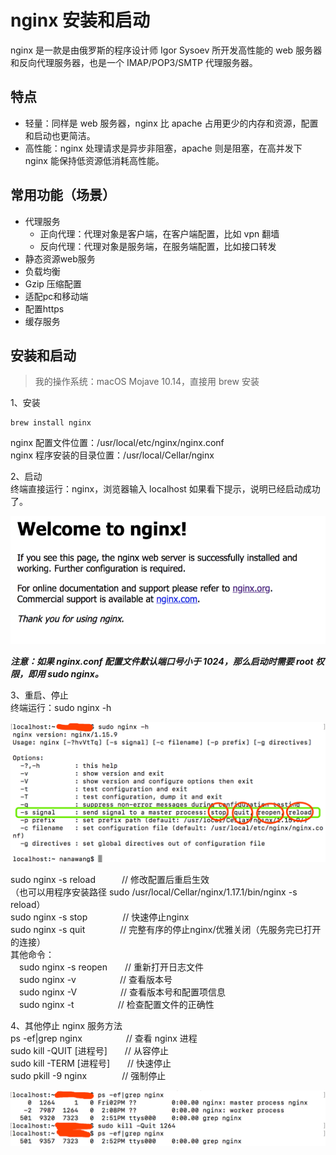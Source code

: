 # nginx 安装和启动
nginx 是一款是由俄罗斯的程序设计师 Igor Sysoev 所开发高性能的 web 服务器和反向代理服务器，也是一个 IMAP/POP3/SMTP 代理服务器。

## 特点
  - 轻量：同样是 web 服务器，nginx 比 apache 占用更少的内存和资源，配置和启动也更简洁。
  - 高性能：nginx 处理请求是异步非阻塞，apache 则是阻塞，在高并发下 nginx 能保持低资源低消耗⾼性能。


## 常用功能（场景）
  - 代理服务
    - 正向代理：代理对象是客户端，在客户端配置，比如 vpn 翻墙
    - 反向代理：代理对象是服务端，在服务端配置，比如接口转发
  - 静态资源web服务
  - 负载均衡
  - Gzip 压缩配置
  - 适配pc和移动端
  - 配置https
  - 缓存服务

## 安装和启动
> 我的操作系统：macOS Mojave 10.14，直接用 brew 安装

1、安装
```
brew install nginx
```
nginx 配置文件位置：/usr/local/etc/nginx/nginx.conf  
nginx 程序安装的目录位置：/usr/local/Cellar/nginx

2、启动  
终端直接运行：nginx，浏览器输入 localhost 如果看下提示，说明已经启动成功了。

![nginx](../static/img/nginx01_01.png)

***注意：如果 nginx.conf 配置文件默认端口号小于 1024，那么启动时需要 root 权限，即用 sudo nginx。***  

3、重启、停止  
终端运行：sudo nginx -h  

![nginx](../static/img/nginx01_02.png)

sudo nginx -s reload　　　// 修改配置后重启生效  
（也可以用程序安装路径 sudo /usr/local/Cellar/nginx/1.17.1/bin/nginx -s reload）  
sudo nginx -s stop　　　　// 快速停止nginx  
sudo nginx -s quit　　　　// 完整有序的停止nginx/优雅关闭（先服务完已打开的连接）  
其他命令：  
　sudo nginx -s reopen　　// 重新打开日志文件  
　sudo nginx -v　　　　　// 查看版本号  
　sudo nginx -V　　　　　// 查看版本号和配置项信息  
　sudo nginx -t　　　　　// 检查配置文件的正确性    

4、其他停止 nginx 服务方法  
ps -ef|grep nginx　　　　　// 查看 nginx 进程  
sudo kill -QUIT [进程号]　　// 从容停止  
sudo kill -TERM [进程号]　　// 快速停止  
sudo pkill -9 nginx　　　　// 强制停止  

![nginx](../static/img/nginx01_03.png)
